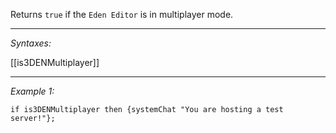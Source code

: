Returns `true` if the `Eden Editor` is in multiplayer mode.


---
*Syntaxes:*

[[is3DENMultiplayer]]

---
*Example 1:*

```sqf
if is3DENMultiplayer then {systemChat "You are hosting a test server!"};
```